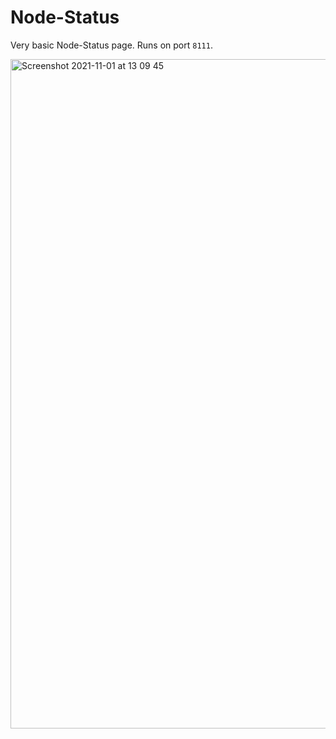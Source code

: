 # Node-Status

Very basic Node-Status page. Runs on port `8111`.

<img width="1071" alt="Screenshot 2021-11-01 at 13 09 45" src="https://user-images.githubusercontent.com/798709/139669274-594abf23-bc55-429f-8ddd-2480ddd37cf0.png">
